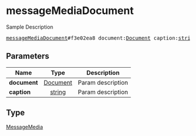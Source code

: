 # messageMediaDocument

Sample Description

<pre>
<a href="../constructor/messageMediaDocument.md">messageMediaDocument</a>#f3e02ea8 document:<a href="../type/Document.md">Document</a> caption:<a href="../type/string.md">string</a> = <a href="../type/MessageMedia.md">MessageMedia</a>;</pre>
## Parameters

| Name | Type | Description |
|------|:----:|-------------|
| **document** | <a href="../type/Document.md">Document</a> | Param description |
| **caption** | <a href="../type/string.md">string</a> | Param description |

## Type

<a href="../type/MessageMedia.md">MessageMedia</a>
